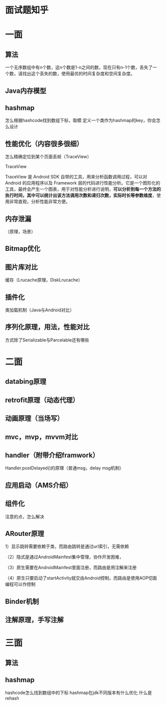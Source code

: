 面试题知乎
===

# 一面

## 算法
一个无序数组中有n个数，这n个数是1-n之间的数，现在只有n-1个数，丢失了一个数，请找出这个丢失的数，使用最优的时间复杂度和空间复杂度。

## Java内存模型

## hashmap

怎么根据hashcode找到数组下标，取模
定义一个类作为hashmap的key，你会怎么设计

## 性能优化（内容很多很细）
怎么精确定位到某个页面丢帧（TraceView）

TraceView

TraceView 是 Android SDK 自带的工具，用来分析函数调用过程，可以对 Android 的应用程序以及 Framework 层的代码进行性能分析。它是一个图形化的工具，最终会产生一个图表，用于对性能分析进行说明，**可以分析到每一个方法的执行时间，其中可以统计出该方法调用次数和递归次数，实际时长等参数维度**，使用非常直观，分析性能非常方便。

## 内存泄漏
（原理，场景）

## Bitmap优化

## 图片库对比
缓存（Lrucache原理，DiskLrucache）

## 插件化
类加载机制（Java与Android对比）

## 序列化原理，用法，性能对比
方式除了Serializable与Parcelable还有哪些

# 二面

## databing原理

## retrofit原理（动态代理）

## 动画原理（当场写）

## mvc，mvp，mvvm对比

## handler（附带介绍framwork）
Handler.postDelayed()的原理（普通msg，delay msg机制）

## 应用启动（AMS介绍）

## 组件化
注意的点，怎么解决

## ARouter原理
1）显示跳转需要依赖于类，而路由跳转是通过url索引，无需依赖

（2）隐式是通过AndroidMainfest集中管理，协作开发困难，

（3）原生需要在AndroidMainfest里面注册，而路由是用注解来注册

（4）原生只要启动了startActivity就交由Android控制，而路由是使用AOP切面编程可以作控制

## Binder机制

## 注解原理，手写注解

# 三面

## 算法

## hashmap 
hashcode怎么找到数组中的下标
hashmap在jdk不同版本有什么优化
什么是rehash

